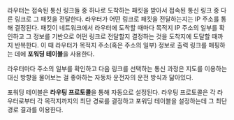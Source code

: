 라우터는 접속된 통신 링크들 중 하나로 도착하는 패킷을 받아서 접속된 통신 링크 중 다른 링크로 그 패킷을 전달한다. 라우터가 어떤 링크로 패킷을 전달하는지는 IP 주소를 통해 결정된다. 패킷이 네트워크에서 라우터에 도착할 때마다 목적지 IP 주소의 일부를 확인하고 그 정보를 기반으로 어떤 링크로 전달할지 결정하는 것을 도착지에 도달할 때까지 반복한다. 이 때 라우터가 목적지 주소(혹은 주소의 일부) 정보로 출력 링크를 매핑하는 데에 **포워딩 테이블**을 사용한다.

라우터마다 주소의 일부를 확인하고 다음 링크를 선택하는 통신 과정은 지도를 이용하는 대신 방향을 물어보는 걸 좋아하는 자동차 운전자의 운전 방식과 닮아있다.

포워딩 테이블은 **라우팅 프로토콜**을 통해 자동으로 설정된다. 라우팅 프로토콜은 각 라우터로부터 각 목적지까지의 최단 경로를 결정하고 포워딩 테이블을 설정하는데 그 최단 경로 결과를 이용한다.

